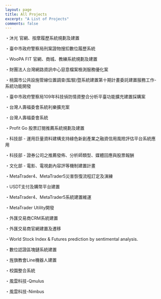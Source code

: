 ```yaml
---
layout: page
title: All Projects
excerpt: "A List of Projects"
comments: false
---
```


・沐光 官網、按摩履歷系統規劃及建置

・臺中市政府警察局刑案證物搜扣數位履歷系統

・WooPA FIT 官網、商城、教練系統規劃及建置

・財團法人台灣網路資訊中心惡意檔案檢測服務優化案

・桃園市公共設施管線位置調查(監驗)暨系統建置第十期計畫委託建置服務工作-系統功能開發

・臺中市政府警察局109年科技偵防情資整合分析平臺功能擴充建置採購案

・台灣人壽福委會系統利樂擴充案

・台灣人壽福委會系統

・Profit Go 股票訂閱推薦系統規劃及建置

・科技部 - 運用巨量資料建構支持綠色新創產業之融資信用風險評估平台系統應用

・科技部 - 證券公司之推薦發佈、分析師類型、媒體回應與股票報酬

・文化部 - 電影、電視劇內容評等機制建置計畫

・MetaTrader4、MetaTrader5災害恢復流程訂定及演練

・USDT支付及購幣平台建置

・MetaTrader4、MetaTrader5系統建置維運

・MetaTrader Utility開發

・外匯交易商CRM系統建置

・外匯交易商官網建置及遷移

・World Stock Index & Futures prediction by sentimental analysis.

・數位認證區塊鏈系統建置

・旌旗教會Line機器人建置

・校園整合系統

・風雲科技-Qmulus

・風雲科技-Nimbus
